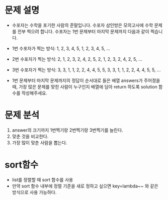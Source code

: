 # 문제 설명
- 수포자는 수학을 포기한 사람의 준말입니다. 수포자 삼인방은 모의고사에 수학 문제를 전부 찍으려 합니다. 수포자는 1번 문제부터 마지막 문제까지 다음과 같이 찍습니다.

- 1번 수포자가 찍는 방식: 1, 2, 3, 4, 5, 1, 2, 3, 4, 5, ...
- 2번 수포자가 찍는 방식: 2, 1, 2, 3, 2, 4, 2, 5, 2, 1, 2, 3, 2, 4, 2, 5, ...
- 3번 수포자가 찍는 방식: 3, 3, 1, 1, 2, 2, 4, 4, 5, 5, 3, 3, 1, 1, 2, 2, 4, 4, 5, 5, ...

- 1번 문제부터 마지막 문제까지의 정답이 순서대로 들은 배열 answers가 주어졌을 때, 가장 많은 문제를 맞힌 사람이 누구인지 배열에 담아 return 하도록 solution 함수를 작성해주세요.

# 문제 분석
1. answer의 크기까지 1번찍기랑 2번찍기랑 3번찍기를 늘린다.
2. 맞춘 것을 비교한다.
3. 가장 많이 맞춘 사람을 뽑는다.

# sort함수
- list를 정렬할 때 sort 함수를 사용 
- 만약 sort 함수 내부에 정렬 기준을 새로 정하고 싶으면 key=lambda~~ 와 같은 방식으로 사용 가능하다.